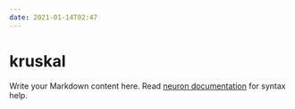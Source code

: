 ```yaml
---
date: 2021-01-14T02:47
---
```


# kruskal

Write your Markdown content here. Read [neuron documentation](https://neuron.zettel.page/2011404.html) for syntax help.

